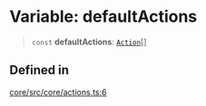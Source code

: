 # Variable: defaultActions

> `const` **defaultActions**: [`Action`](../interfaces/Action.md)[]

## Defined in

[core/src/core/actions.ts:6](https://github.com/ai16z/eliza/blob/c96957e5a5d17e343b499dd4d46ce403856ac5bc/core/src/core/actions.ts#L6)
